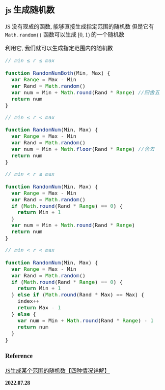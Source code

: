 <font size=4 face='楷体'>

## js 生成随机数

JS 没有现成的函数, 能够直接生成指定范围的随机数
但是它有 `Math.random()` 函数可以生成 [0, 1) 的一个随机数

利用它, 我们就可以生成指定范围内的随机数

```javascript
// min ≤ r ≤ max

function RandomNumBoth(Min, Max) {
  var Range = Max - Min
  var Rand = Math.random()
  var num = Min + Math.round(Rand * Range) //四舍五入
  return num
}
```

```javascript
// min ≤ r < max

function RandomNum(Min, Max) {
  var Range = Max - Min
  var Rand = Math.random()
  var num = Min + Math.floor(Rand * Range) //舍去
  return num
}
```

```javascript
// min < r ≤ max

function RandomNum(Min, Max) {
  var Range = Max - Min
  var Rand = Math.random()
  if (Math.round(Rand * Range) == 0) {
    return Min + 1
  }
  var num = Min + Math.round(Rand * Range)
  return num
}
```

```javascript
// min < r < max

function RandomNum(Min, Max) {
  var Range = Max - Min
  var Rand = Math.random()
  if (Math.round(Rand * Range) == 0) {
    return Min + 1
  } else if (Math.round(Rand * Max) == Max) {
    index++
    return Max - 1
  } else {
    var num = Min + Math.round(Rand * Range) - 1
    return num
  }
}
```

### Reference

[JS生成某个范围的随机数【四种情况详解】](https://blog.csdn.net/zgrkaka/article/details/78875621)

**2022.07.28**
